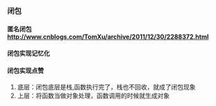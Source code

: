 ### 闭包
#### 匿名闭包 http://www.cnblogs.com/TomXu/archive/2011/12/30/2288372.html
#### 闭包实现记忆化
#### 闭包实现点赞


1. 底层：闭包底层是栈,函数执行完了，栈也不回收，就成了闭包现象
2. 上层：将函数当做对象处理，函数调用的时候就生成对象
